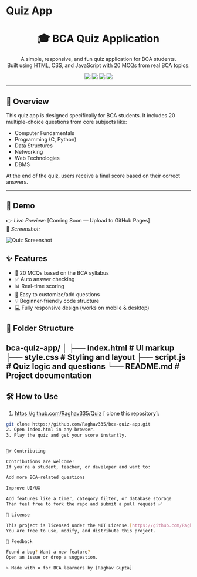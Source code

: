 # Quiz App
<h1 align="center">🎓 BCA Quiz Application</h1>

<p align="center">
  A simple, responsive, and fun quiz application for BCA students.<br/>
  Built using HTML, CSS, and JavaScript with 20 MCQs from real BCA topics.
</p>

<p align="center">
  <img src="https://img.shields.io/badge/HTML-5-orange?logo=html5" />
  <img src="https://img.shields.io/badge/CSS-3-blue?logo=css3" />
  <img src="https://img.shields.io/badge/JavaScript-ES6-yellow?logo=javascript" />
  <img src="https://img.shields.io/badge/License-MIT-green" />
</p>

---

## 🧠 Overview

This quiz app is designed specifically for BCA students. It includes 20 multiple-choice questions from core subjects like:

- Computer Fundamentals
- Programming (C, Python)
- Data Structures
- Networking
- Web Technologies
- DBMS

At the end of the quiz, users receive a final score based on their correct answers.

---

## 🚀 Demo

👉 *Live Preview:* [Coming Soon — Upload to GitHub Pages]  
📸 *Screenshot:*

![Quiz Screenshot]()


## ✨ Features

- 🎯 20 MCQs based on the BCA syllabus
- ✅ Auto answer checking
- 📊 Real-time scoring
- 🧩 Easy to customize/add questions
- 💡 Beginner-friendly code structure
- 💻 Fully responsive design (works on mobile & desktop)


## 📁 Folder Structure
bca-quiz-app/ │ ├── index.html         # UI markup ├── style.css          # Styling and layout ├── script.js          # Quiz logic and questions └── README.md          # Project documentation
---

## 🛠 How to Use

1.  https://github.com/Raghav335/Quiz [ clone this repository]:
   ```bash
   git clone https://github.com/Raghav335/bca-quiz-app.git
2. Open index.html in any browser.
3. Play the quiz and get your score instantly.


🙋‍♂ Contributing

Contributions are welcome!
If you’re a student, teacher, or developer and want to:

Add more BCA-related questions

Improve UI/UX

Add features like a timer, category filter, or database storage
Then feel free to fork the repo and submit a pull request ✅

📜 License

This project is licensed under the MIT License.[https://github.com/Raghav335/Quiz/blob/main/LICENSE]
You are free to use, modify, and distribute this project.

💬 Feedback

Found a bug? Want a new feature?
Open an issue or drop a suggestion.

> Made with ❤ for BCA learners by [Raghav Gupta]

